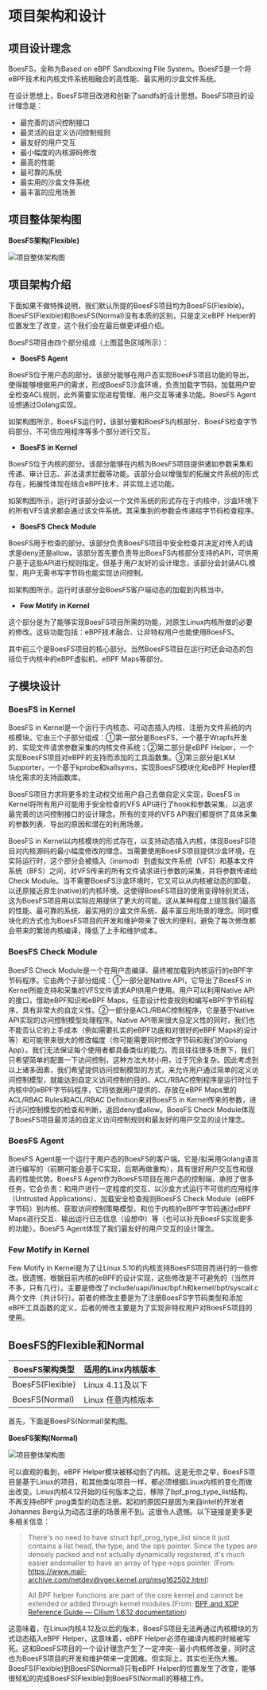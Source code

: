 # 项目架构和设计

## **项目设计理念**

BoesFS，全称为Based on eBPF Sandboxing File System。BoesFS是一个将eBPF技术和内核文件系统相融合的高性能、最实用的沙盒文件系统。

在设计思想上，BoesFS项目改进和创新了sandfs的设计思想。BoesFS项目的设计理念是：

- 最完善的访问控制接口
- 最灵活的自定义访问控制规则
- 最友好的用户交互
- 最小幅度的内核源码修改
- 最高的性能
- 最可靠的系统
- 最实用的沙盒文件系统
- 最丰富的应用场景

## **项目整体架构图**

**BoesFS架构(Flexible)**

![项目整体架构图](../images/boesfs架构设计/BoesFS架构(Flexible).png)

## **项目架构介绍**

下面如果不做特殊说明，我们默认所提的BoesFS项目均为BoesFS(Flexible)。BoesFS(Flexible)和BoesFS(Normal)没有本质的区别，只是定义eBPF Helper的位置发生了改变，这个我们会在最后做更详细介绍。

BoesFS项目由四个部分组成（上图蓝色区域所示）：

- **BoesFS Agent**

BoesFS位于用户态的部分。该部分能够在用户态实现BoesFS项目功能的导出，使得能够根据用户的需求，形成BoesFS沙盒环境，负责加载字节码，加载用户安全检查ACL规则，此外需要实现进程管理、用户交互等诸多功能。BoesFS Agent设想通过Golang实现。

如架构图所示，BoesFS运行时，该部分要和BoesFS内核部分、BoesFS检查字节码部分、不可信应用程序等多个部分进行交互。

- **BoesFS in Kernel**

BoesFS位于内核的部分。该部分能够在内核为BoesFS项目提供诸如参数采集和传递、审计日志、非法请求拦截等功能。该部分会以增强型的拓展文件系统的形式存在，拓展性体现在结合eBPF技术，并实现上述功能。

如架构图所示，运行时该部分会以一个文件系统的形式存在于内核中，沙盒环境下的所有VFS请求都会通过该文件系统。其采集到的参数会传递给字节码检查程序。

- **BoesFS Check Module**

BoesFS用于检查的部分。该部分负责BoesFS项目中安全检查并决定对传入的请求是deny还是allow。该部分首先要负责导出BoesFS内核部分支持的API，可供用户基于这些API进行规则指定。但基于用户友好的设计理念，该部分会封装ACL模型，用户无需书写字节码也能实现访问控制。

如架构图所示，运行时该部分会BoesFS客户端动态的加载到内核当中。

- **Few Motify in Kernel**

这个部分是为了能够实现BoesFS项目所需的功能，对原生Linux内核所做的必要的修改。这些功能包括：eBPF技术融合、让非特权用户也能使用BoesFS。

其中前三个是BoesFS项目的核心部分。当然BoesFS项目在运行时还会动态的包括位于内核中的eBPF虚拟机、eBPF Maps等部分。

## 子模块设计

### BoesFS in Kernel

BoesFS in Kernel是一个运行于内核态、可动态插入内核、注册为文件系统的内核模块。它由三个子部分组成：①第一部分是BoesFS，一个基于Wrapfs开发的、实现文件请求参数采集的内核文件系统；②第二部分是eBPF Helper，一个实现BoesFS项目对eBPF的支持而添加的工具函数集。③第三部分是LKM Supporter，一个基于kprobe和kallsyms，实现BoesFS模块化和eBPF Hepler模块化需求的支持函数库。

BoesFS项目力求将更多的主动权交给用户自己去做自定义实现，BoesFS in Kernel将所有用户可能用于安全检查的VFS API进行了hook和参数采集，以追求最完善的访问控制接口的设计理念。所有的支持的VFS API我们都提供了具体采集的参数列表、导出的原因和潜在的利用场景。

BoesFS in Kernel以内核模块的形式存在，以支持动态插入内核，体现BoesFS项目对内核源码的最小幅度修改的理念。当需要使用BoesFS项目提供沙盒环境，在实际运行时，这个部分会被插入（insmod）到虚拟文件系统（VFS）和基本文件系统（BFS）之间，对VFS传来的所有文件请求进行参数的采集，并将参数传递给Check Module。当不需要BoesFS沙盒环境时，它又可以从内核被动态的卸载，以还原接近原生(native)的内核环境。这使得BoesFS项目的使用变得特别灵活，这为BoesFS项目用以实际应用提供了更大的可能。这从某种程度上提现我们最高的性能、最可靠的系统、最实用的沙盒文件系统、最丰富应用场景的理念。同时模块化的方式也为BoesFS项目的开发和维护带来了很大的便利，避免了每次修改都会带来的繁琐内核编译，降低了上手和维护成本。

### BoesFS Check Module

BoesFS Check Module是一个在用户态编译、最终被加载到内核运行的eBPF字节码程序。它由两个子部分组成：①一部分是Native API，它导出了BoesFS in Kernel所能支持和采集的VFS文件请求API供用户使用。用户可以利用Native API的接口，借助eBPF知识和eBPF Maps，任意设计检查规则和编写eBPF字节码程序，具有非常大的自定义性。②一部分是ACL/RBAC控制程序，它是基于Native API实现的访问控制模型处理程序。Native API带来很大自定义性的同时，我们也不能否认它的上手成本（例如需要扎实的eBPF功底和对很好的eBPF Maps的设计等）和可能带来很大的修改幅度（你可能需要同时修改字节码和我们的Golang App）。我们无法保证每个使用者都具备类似的能力。而且往往很多场景下，我们只希望简单的配置一下访问控制，这种方法大材小用，过于冗余复杂。因此考虑到以上诸多因素，我们希望提供访问控制模型的方式，来允许用户通过简单的定义访问控制模型，就能达到自定义访问控制的目的。ACL/RBAC控制程序是运行时位于内核中的eBPF字节码程序，它将依据用户提供的、存放在eBPF Maps里的ACL/RBAC Rules和ACL/RBAC Definition来对BoesFS in Kernel传来的参数，进行访问控制模型的检查和判断，返回deny或allow。BoesFS Check Module体现了BoesFS项目最灵活的自定义访问控制规则和最友好的用户交互的设计理念。

### BoesFS Agent

BoesFS Agent是一个运行于用户态的BoesFS的客户端。它是/拟采用Golang语言进行编写的（前期可能会基于C实现，后期再做重构），具有很好用户交互性和很高的性能优势。BoesFS Agent作为BoesFS项目在用户态的控制端，承担了很多任务，它会负责：和用户进行一定程度的交互、以沙盒方式运行不可信的应用程序（Untrusted Applications）、加载安全检查规则BoesFS Check Module（eBPF字节码）到内核、获取访问控制策略模型、和位于内核的eBPF字节码通过eBPF Maps进行交互、输出运行日志信息（设想中）等（也可以补充BoesFS实现更多的功能）。BoesFS Agent体现了我们最友好的用户交互的设计理念。

### Few Motify in Kernel

Few Motify in Kernel是为了让Linux 5.10的内核支持BoesFS项目而进行的一些修改。很遗憾，根据目前内核的eBPF的设计实现，这些修改是不可避免的（当然并不多，只有几行）。主要是修改了include/uapi/linux/bpf.h和kernel/bpf/syscall.c两个文件（共计5行）。前者的修改主要是为了注册BoesFS字节码类型和添加eBPF工具函数的定义，后者的修改主要是为了实现非特权用户对BoesFS项目的使用。

## **BoesFS的Flexible和Normal**

| BoesFS架构类型   | 适用的Linx内核版本 |
| ---------------- | ------------------ |
| BoesFS(Flexible) | Linux 4.11及以下   |
| BoesFS(Normal)   | Linux 任意内核版本 |

首先，下面是BoesFS(Normal)架构图。

**BoesFS架构(Normal)**

![项目整体架构图](../images/boesfs架构设计/BoesFS架构(Normal).png)

可以直观的看到，eBPF Helper模块被移动到了内核。这是无奈之举，BoesFS项目是基于Linux的项目，和其他类似项目一样，都必须根据Linux内核的变化而做出改变。Linux内核4.12开始的任何版本之后，移除了bpf_prog_type_list结构，不再支持eBPF prog类型的动态注册。起初的原因只是因为来自intel的开发者Johannes Berg认为动态注册的场景用不到。这很令人遗憾。以下链接是更多更多相关信息：

> There's no need to have struct bpf_prog_type_list since it just contains a list head, the type, and the ops pointer. Since the types are densely packed and not actually dynamically registered, it's much easier andsmaller to have an array of type->ops pointer. (From: https://www.mail-archive.com/netdev@vger.kernel.org/msg162502.html)
>
> All BPF helper functions are part of the core kernel and cannot be extended or added through kernel modules.(From: [BPF and XDP Reference Guide — Cilium 1.6.12 documentation](https://docs.cilium.io/en/v1.6/bpf/))

这意味着，在Linux内核4.12及以后的版本，BoesFS项目无法再通过内核模块的方式动态插入eBPF Helper，这意味着，eBPF Helper必须在编译内核的时候被写死。这和BoesFS项目的一个设计理念产生了一定冲突--最小内核修改量，同时这也为BoesFS项目的开发和维护带来一定困难。但实际上，其实也无伤大雅。BoesFS(Flexible)到BoesFS(Normal)只有eBPF Helper的位置发生了改变，能够很轻松的完成BoesFS(Flexible)到BoesFS(Normal)的移植工作。
